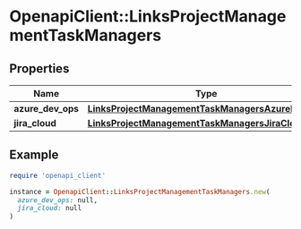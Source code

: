 # OpenapiClient::LinksProjectManagementTaskManagers

## Properties

| Name | Type | Description | Notes |
| ---- | ---- | ----------- | ----- |
| **azure_dev_ops** | [**LinksProjectManagementTaskManagersAzureDevOps**](LinksProjectManagementTaskManagersAzureDevOps.md) |  | [optional] |
| **jira_cloud** | [**LinksProjectManagementTaskManagersJiraCloud**](LinksProjectManagementTaskManagersJiraCloud.md) |  | [optional] |

## Example

```ruby
require 'openapi_client'

instance = OpenapiClient::LinksProjectManagementTaskManagers.new(
  azure_dev_ops: null,
  jira_cloud: null
)
```

